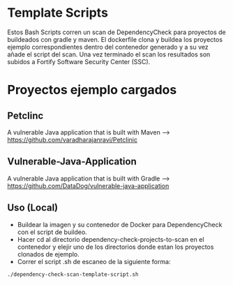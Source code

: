 # Template Scripts

Estos Bash Scripts corren un scan de DependencyCheck para proyectos de buildeados con gradle y maven. 
El dockerfile clona y buildea los proyectos ejemplo correspondientes dentro del contenedor generado y a su vez añade el script del scan.
Una vez terminado el scan los resultados son subidos a Fortify Software Security Center (SSC).

# Proyectos ejemplo cargados

## Petclinc 
A vulnerable Java application that is built with Maven --> https://github.com/varadharajanravi/Petclinic 

## Vulnerable-Java-Application
A vulnerable Java application that is built with Gradle --> https://github.com/DataDog/vulnerable-java-application

## Uso (Local)

* Buildear la imagen y su contenedor de Docker para DependencyCheck con el script de buildeo.
* Hacer cd al directorio dependency-check-projects-to-scan en el contenedor y elejir uno de los directorios donde estan los proyectos clonados de ejemplo.
* Correr el script .sh de escaneo de la siguiente forma:

```bash
./dependency-check-scan-template-script.sh
```
